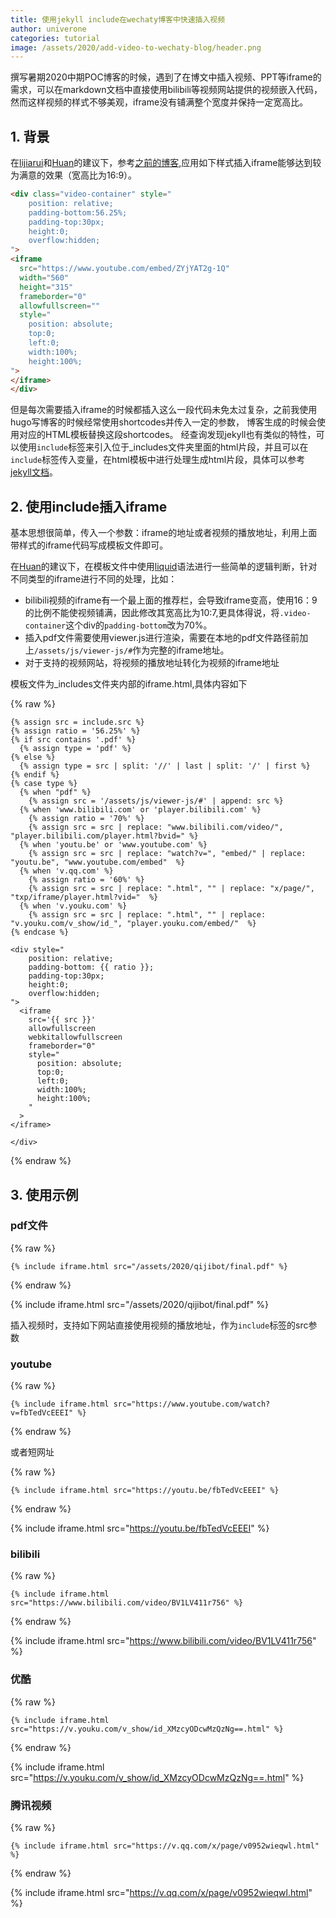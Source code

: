 ```yaml
---
title: 使用jekyll include在wechaty博客中快速插入视频
author: univerone
categories: tutorial
image: /assets/2020/add-video-to-wechaty-blog/header.png
---
```


撰写暑期2020中期POC博客的时候，遇到了在博文中插入视频、PPT等iframe的需求，可以在markdown文档中直接使用bilibili等视频网站提供的视频嵌入代码，然而这样视频的样式不够美观，iframe没有铺满整个宽度并保持一定宽高比。

## 1. 背景

在[lijiarui](https://wechaty.js.org/developers/lijiarui/)和[Huan](https://wechaty.js.org/developers/huan/)的建议下，参考[之前的博客](https://wechaty.js.org/2020/05/19/qnamaker-juzi-bot-for-investors-rui/),应用如下样式插入iframe能够达到较为满意的效果（宽高比为16:9）。

```html
<div class="video-container" style="
    position: relative;
    padding-bottom:56.25%;
    padding-top:30px;
    height:0;
    overflow:hidden;
">
<iframe
  src="https://www.youtube.com/embed/ZYjYAT2g-1Q"
  width="560"
  height="315"
  frameborder="0"
  allowfullscreen=""
  style="
    position: absolute;
    top:0;
    left:0;
    width:100%;
    height:100%;
">
</iframe>
</div>
```

但是每次需要插入iframe的时候都插入这么一段代码未免太过复杂，之前我使用hugo写博客的时候经常使用shortcodes并传入一定的参数，
博客生成的时候会使用对应的HTML模板替换这段shortcodes。
经查询发现jekyll也有类似的特性，可以使用`include`标签来引入位于_includes文件夹里面的html片段，并且可以在`include`标签传入变量，在html模板中进行处理生成html片段，具体可以参考[jekyll文档](https://jekyllrb.com/docs/includes/)。

## 2. 使用include插入iframe

基本思想很简单，传入一个参数：iframe的地址或者视频的播放地址，利用上面带样式的iframe代码写成模板文件即可。

在[Huan](https://wechaty.js.org/developers/huan/)的建议下，在模板文件中使用[liquid](https://shopify.github.io/liquid/)语法进行一些简单的逻辑判断，针对不同类型的iframe进行不同的处理，比如：

* bilibili视频的iframe有一个最上面的推荐栏，会导致iframe变高，使用16：9的比例不能使视频铺满，因此修改其宽高比为10:7,更具体得说，将`.video-container`这个div的`padding-bottom`改为70%。
* 插入pdf文件需要使用viewer.js进行渲染，需要在本地的pdf文件路径前加上`/assets/js/viewer-js/#`作为完整的iframe地址。
* 对于支持的视频网站，将视频的播放地址转化为视频的iframe地址

模板文件为_includes文件夹内部的iframe.html,具体内容如下

{% raw %}

```liquid
{% assign src = include.src %}
{% assign ratio = '56.25%' %}
{% if src contains '.pdf' %}
  {% assign type = 'pdf' %}
{% else %}
  {% assign type = src | split: '//' | last | split: '/' | first %}
{% endif %}
{% case type %}
  {% when "pdf" %}
    {% assign src = '/assets/js/viewer-js/#' | append: src %}
  {% when 'www.bilibili.com' or 'player.bilibili.com' %}
    {% assign ratio = '70%' %}
    {% assign src = src | replace: "www.bilibili.com/video/", "player.bilibili.com/player.html?bvid=" %}
  {% when 'youtu.be' or 'www.youtube.com' %}
    {% assign src = src | replace: "watch?v=", "embed/" | replace: "youtu.be", "www.youtube.com/embed"  %}
  {% when 'v.qq.com' %}
    {% assign ratio = '60%' %}
    {% assign src = src | replace: ".html", "" | replace: "x/page/", "txp/iframe/player.html?vid="  %}
  {% when 'v.youku.com' %}
    {% assign src = src | replace: ".html", "" | replace: "v.youku.com/v_show/id_", "player.youku.com/embed/"  %}
{% endcase %}

<div style="
    position: relative;
    padding-bottom: {{ ratio }};
    padding-top:30px;
    height:0;
    overflow:hidden;
">
  <iframe
    src='{{ src }}'
    allowfullscreen
    webkitallowfullscreen
    frameborder="0"
    style="
      position: absolute;
      top:0;
      left:0;
      width:100%;
      height:100%;
    "
  >
</iframe>

</div>
```

{% endraw %}

## 3. 使用示例

### pdf文件

{% raw %}

```liquid
{% include iframe.html src="/assets/2020/qijibot/final.pdf" %}
```

{% endraw %}

{% include iframe.html src="/assets/2020/qijibot/final.pdf" %}

插入视频时，支持如下网站直接使用视频的播放地址，作为`include`标签的src参数

### youtube

{% raw %}

```liquid
{% include iframe.html src="https://www.youtube.com/watch?v=fbTedVcEEEI" %}
```

{% endraw %}

或者短网址

{% raw %}

```liquid
{% include iframe.html src="https://youtu.be/fbTedVcEEEI" %}
```

{% endraw %}

{% include iframe.html src="https://youtu.be/fbTedVcEEEI" %}

### bilibili

{% raw %}

```liquid
{% include iframe.html src="https://www.bilibili.com/video/BV1LV411r756" %}
```

{% endraw %}

{% include iframe.html src="https://www.bilibili.com/video/BV1LV411r756" %}

### 优酷

{% raw %}

```liquid
{% include iframe.html src="https://v.youku.com/v_show/id_XMzcyODcwMzQzNg==.html" %}
```

{% endraw %}

{% include iframe.html src="https://v.youku.com/v_show/id_XMzcyODcwMzQzNg==.html" %}

### 腾讯视频

{% raw %}

```liquid
{% include iframe.html src="https://v.qq.com/x/page/v0952wieqwl.html" %}
```

{% endraw %}

{% include iframe.html src="https://v.qq.com/x/page/v0952wieqwl.html" %}
